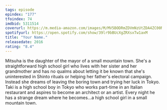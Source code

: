 ```yaml
---
tags: episode
epindex: "177"
tfoindex: 74
imdbid: 5311514
coverurl: https://m.media-amazon.com/images/M/MV5BODRmZDVmNzUtZDA4ZC00NjhkLWI2M2UtN2M0ZDIzNDcxYThjL2ltYWdlXkEyXkFqcGdeQXVyNTk0MzMzODA@._V1_SY300_CR0,0,202,300_.jpg
spotifyurl: https://open.spotify.com/show/39lr9bBUcXgZRXsxTw1axM
title: "Your Name."
releasedate: 2016
rating: "8.4"
---
```


Mitsuha is the daughter of the mayor of a small mountain town. She's a straightforward high school girl who lives with her sister and her grandmother and has no qualms about letting it be known that she's uninterested in Shinto rituals or helping her father's electoral campaign. Instead she dreams of leaving the boring town and trying her luck in Tokyo. Taki is a high school boy in Tokyo who works part-time in an Italian restaurant and aspires to become an architect or an artist. Every night he has a strange dream where he becomes...a high school girl in a small mountain town.